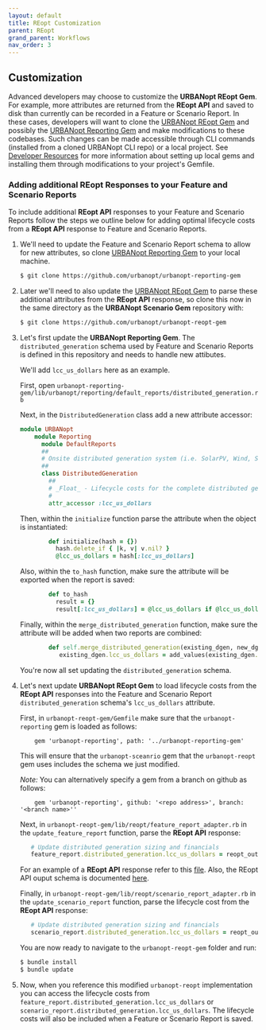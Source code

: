 ```yaml
---
layout: default
title: REopt Customization
parent: REopt
grand_parent: Workflows
nav_order: 3
---
```

## Customization

Advanced developers may choose to customize the **URBANopt REopt Gem**. For example, more attributes are returned from the **REopt API** and saved to disk than currently can be recorded in a Feature or Scenario Report. In these cases, developers will want to clone the [URBANopt REopt Gem](https://github.com/urbanopt/urbanopt-reopt-gem) and possibly the [URBANopt Reporting Gem](https://github.com/urbanopt/urbanopt-reporting-gem) and make modifications to these codebases. Such changes can be made accessible through CLI commands (installed from a cloned URBANopt CLI repo) or a local project. See [Developer Resources](../../developer_resources/developer_resources#developing-with-the-cli) for more information about setting up local gems and installing them through modifications to your project's Gemfile.

### Adding additional REopt Responses to your Feature and Scenario Reports

To include additional **REopt API** responses to your Feature and Scenario Reports follow the steps we outline below for adding optimal lifecycle costs from a **REopt API** response to Feature and Scenario Reports.

1.  We'll need to update the Feature and Scenario Report schema to allow for new attributes, so clone [
    URBANopt Reporting Gem](https://github.com/urbanopt/urbanopt-reporting-gem) to your local machine.

    ```bash
    $ git clone https://github.com/urbanopt/urbanopt-reporting-gem
    ```

1.  Later we'll need to also update the [URBANopt REopt Gem](https://github.com/urbanopt/urbanopt-reopt-gem) 
    to parse these additional attributes from the **REopt API** response, so clone this now in the same directory as the **URBANopt Scenario Gem** repository with:

    ```bash
    $ git clone https://github.com/urbanopt/urbanopt-reopt-gem
    ```

1.  Let's first update the **URBANopt Reporting Gem**. The `distributed_generation` schema used by Feature and 
    Scenario Reports is defined in this repository and needs to handle new attibutes. 


    We'll add `lcc_us_dollars` here as an example. 

    First, open `urbanopt-reporting-gem/lib/urbanopt/reporting/default_reports/distributed_generation.rb`

    Next, in the `DistributedGeneration` class add a new attribute accessor:
    ```ruby
    module URBANopt
        module Reporting
          module DefaultReports
          ##
          # Onsite distributed generation system (i.e. SolarPV, Wind, Storage, Generator) design attributes and financial metrics.
          ##
          class DistributedGeneration
            ##
            # _Float_ - Lifecycle costs for the complete distributed generation system in US Dollars
            #
            attr_accessor :lcc_us_dollars
    ```

    Then, within the `initialize` function parse the attribute when the object is instantiated:
    ```ruby
            def initialize(hash = {})
              hash.delete_if { |k, v| v.nil? }
              @lcc_us_dollars = hash[:lcc_us_dollars]
    ```


    Also, within the `to_hash` function, make sure the attribute will be exported when the report is saved: 
    ```ruby    
            def to_hash
              result = {}
              result[:lcc_us_dollars] = @lcc_us_dollars if @lcc_us_dollars
    ```    
    
    Finally, within the `merge_distributed_generation` function, make sure the attribute will be added when two reports are combined: 
    ```ruby
            def self.merge_distributed_generation(existing_dgen, new_dgen)
               existing_dgen.lcc_us_dollars = add_values(existing_dgen.lcc_us_dollars, new_dgen.lcc_us_dollars)
    ```

    You're now all set updating the `distributed_generation` schema.

1.  Let's next update **URBANopt REopt Gem** to load lifecycle costs from the **REopt API** responses into the 
    Feature and Scenario Report `distributed_generation` schema's `lcc_us_dollars` attribute.
  
    First, in `urbanopt-reopt-gem/Gemfile` make sure that the `urbanopt-reporting` gem is loaded as follows:
    
    ```terminal
        gem 'urbanopt-reporting', path: '../urbanopt-reporting-gem'
    ```

    This will ensure that the `urbanopt-sceanrio` gem that the `urbanopt-reopt` gem uses includes the schema we just modified. 

    _Note:_ You can alternatively specify a gem from a branch on github as follows:

    ```terminal
        gem 'urbanopt-reporting', github: '<repo address>', branch: '<branch name>''
    ```

    Next, in `urbanopt-reopt-gem/lib/reopt/feature_report_adapter.rb` in the `update_feature_report` function, parse the **REopt API** response:
     
     ```ruby
        # Update distributed generation sizing and financials
        feature_report.distributed_generation.lcc_us_dollars = reopt_output['outputs']['Scenario']['Site']['Financial']['lcc_us_dollars'] || 0
    ```

    For an example of a **REopt API** response refer to this [ file](https://github.com/urbanopt/urbanopt-reopt-gem/blob/develop/spec/run/example_scenario/reopt/scenario_report__reopt_run.json). Also, the REopt API ouput schema is documented [here](https://developer.nrel.gov/docs/energy-optimization/reopt-v1/#Scenariooutputs_panel).

    Finally, in `urbanopt-reopt-gem/lib/reopt/scenario_report_adapter.rb` in the `update_scenario_report` function, parse the lifecycle cost from the **REopt API** response:

     ```ruby
        # Update distributed generation sizing and financials
        scenario_report.distributed_generation.lcc_us_dollars = reopt_output['outputs']['Scenario']['Site']['Financial']['lcc_us_dollars'] || 0
     ```

    You are now ready to navigate to the `urbanopt-reopt-gem` folder and run:

    ```bash
    $ bundle install
    $ bundle update
    ```

1.  Now, when you reference this modified `urbanopt-reopt` implementation you can access the lifecycle costs from 
    `feature_report.distributed_generation.lcc_us_dollars` or `scenario_report.distributed_generation.lcc_us_dollars`. The lifecycle costs will also be included when a Feature or Scenario Report is saved. 
